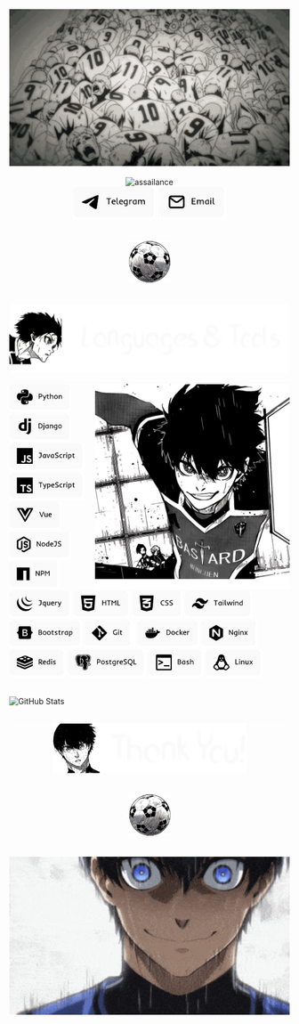 <div align="center"><img src="assets/isagi-yoichi/header.gif" width="800"/></div>

</br>

<div align="center">
  <img src="https://readme-typing-svg.demolab.com?font=Fira+Code&size=55&pause=200&color=fafafa&center=true&random=false&height=100&lines=assailance" alt="assailance" />
  </br>
  <a href="https://t.me/jdidjskjss"><img src="assets/isagi-yoichi/telegram.webp" height="60" alt="telegram"/></a>
  <a href="mailto:intellligency@mail.ru"><img src="assets/isagi-yoichi/email.webp" height="60" alt="mail"/></a>
</div>

</br>
</br>

<div align="center">
  <img src="assets/isagi-yoichi/ball.webp" width="75" alt="ball"/>
</div>

</br>
</br>

<img src="assets/isagi-yoichi/languages-title.webp" width="500" alt="languages-title"/>
<img src="assets/isagi-yoichi/border.jpg" width="100%" height="0.5" alt="border"/>
</br>

<img align="right" src="assets/isagi-yoichi/isagi.webp" width="350"/>
<div align="left">
  <img src="assets/isagi-yoichi/python.webp" height="50" alt="python" title="Python"/>
  <img src="assets/isagi-yoichi/django.webp" height="50" alt="django" title="Django"/>
  <img src="assets/isagi-yoichi/javascript.webp" height="50" alt="javascript" title="Javascript"/>
  <img src="assets/isagi-yoichi/typescript.webp" height="50" alt="typescript" title="Typescript"/>
  <img src="assets/isagi-yoichi/vue.webp" height="50" alt="vue" title="Vue"/>
  <img src="assets/isagi-yoichi/nodejs.webp" height="50" alt="nodejs" title="NodeJS"/>
  <img src="assets/isagi-yoichi/npm.webp" height="50" alt="npm" title="Npm"/>
  <img src="assets/isagi-yoichi/jquery.webp" height="50" alt="jquery" title="Jquery"/>
  <img src="assets/isagi-yoichi/html.webp" height="50" alt="html" title="HTML"/>
  <img src="assets/isagi-yoichi/css.webp" height="50" alt="css" title="CSS"/>
  <img src="assets/isagi-yoichi/tailwind.webp" height="50" alt="tailwind" title="TailwindCSS"/>
  <img src="assets/isagi-yoichi/bootstrap.webp" height="50" alt="bootstrap" title="Bootstrap"/>
  <img src="assets/isagi-yoichi/git.webp" height="50" alt="git" title="Git"/>
  <img src="assets/isagi-yoichi/docker.webp" height="50" alt="docker" title="Docker"/>
  <img src="assets/isagi-yoichi/nginx.webp" height="50" alt="nginx" title="Nginx"/>
  <img src="assets/isagi-yoichi/redis.webp" height="50" alt="redis" title="Redis"/>
  <img src="assets/isagi-yoichi/postgres.webp" height="50" alt="postgresql" title="PostgreSQL"/>
  <img src="assets/isagi-yoichi/bash.webp" height="50" alt="bash" title="Bash"/>
  <img src="assets/isagi-yoichi/linux.webp" height="50" alt="linux" title="Linux"/>
</div>

</br>

![GitHub Stats](https://github-readme-stats.vercel.app/api/top-langs/?username=assailance&theme=dark&show_icons=true&hide_border=true&layout=compact)

<img src="assets/isagi-yoichi/border.jpg" width="100%" height="0.5" alt="border"/>

</br>

<div align="center">
  <img src="assets/isagi-yoichi/thank-you.webp" width="350" alt="thank-you"/>
  </br>
  </br>
  </br>
  <img src="assets/isagi-yoichi/ball-2.webp" width="75" alt="ball"/>
  </br>
  </br>
  </br>
  <img src="assets/isagi-yoichi/footer.gif" width="670"/>
</div>
